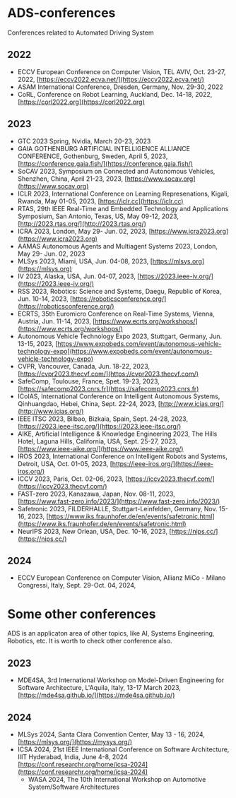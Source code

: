 # ADS-conferences
Conferences related to Automated Driving System
## 2022
  * ECCV European Conference on Computer Vision, TEL AVIV, Oct. 23-27, 2022, [https://eccv2022.ecva.net/](https://eccv2022.ecva.net/) 
  * ASAM International Conference, Dresden, Germany, Nov. 29-30, 2022
  * CoRL, Conference on Robot Learning, Auckland, Dec. 14-18, 2022, [https://corl2022.org](https://corl2022.org) 
## 2023
  * GTC 2023 Spring, Nvidia, March 20-23, 2023
  * GAIA GOTHENBURG ARTIFICIAL INTELLIGENCE ALLIANCE CONFERENCE, Gothenburg, Sweden, April 5, 2023, [https://conference.gaia.fish/](https://conference.gaia.fish/)
  * SoCAV 2023, Symposium on Connected and Autonomous Vehicles, Shenzhen, China, April 21-23, 2023, [https://www.socav.org](https://www.socav.org)
  * ICLR 2023, International Conference on Learning Represenations, Kigali, Rwanda, May 01-05, 2023, [https://iclr.cc](https://iclr.cc)
  * RTAS, 29th IEEE Real-Time and Embedded Technology and Applications Symposium, San Antonio, Texas, US, May 09-12, 2023, [http://2023.rtas.org/](http://2023.rtas.org/)
  * ICRA 2023, London, May 29- Jun. 02, 2023, [https://www.icra2023.org](https://www.icra2023.org)
  * AAMAS Autonomous Agents and Multiagent Systems 2023, London, May 29- Jun. 02, 2023
  * MLSys 2023, Miami, USA, Jun. 04-08, 2023, [https://mlsys.org](https://mlsys.org)
  * IV 2023, Alaska, USA, Jun. 04-07, 2023, [https://2023.ieee-iv.org/](https://2023.ieee-iv.org/)
  * RSS 2023, Robotics: Science and Systems, Daegu, Republic of Korea, Jun. 10-14, 2023, [https://roboticsconference.org/](https://roboticsconference.org/)
  * ECRTS, 35th Euromicro Conference on Real-Time Systems, Vienna, Austria, Jun. 11-14, 2023, [https://www.ecrts.org/workshops/](https://www.ecrts.org/workshops/)
  * Autonomous Vehicle Technology Expo 2023, Stuttgart, Germany, Jun. 13-15, 2023, [https://www.expobeds.com/event/autonomous-vehicle-technology-expo](https://www.expobeds.com/event/autonomous-vehicle-technology-expo)
  * CVPR, Vancouver, Canada, Jun. 18-22, 2023, [https://cvpr2023.thecvf.com/](https://cvpr2023.thecvf.com/)
  * SafeComp, Toulouse, France, Spet. 19-23, 2023, [https://safecomp2023.cnrs.fr](https://safecomp2023.cnrs.fr)
  * ICoIAS, International Conference on Intelligent Autonomous Systems, Qinhuangdao, Hebei, China, Sept. 22-24, 2023, [http://www.icias.org/](http://www.icias.org/)
  * IEEE ITSC 2023, Bilbao, Bizkaia, Spain, Sept. 24-28, 2023, [https://2023.ieee-itsc.org/](https://2023.ieee-itsc.org/)
  * AIKE, Artificial Intelligence & Knowledge Engineering 2023, The Hills Hotel, Laguna Hills, California, USA, Sept. 25-27, 2023, [https://www.ieee-aike.org/](https://www.ieee-aike.org/)
  * IROS 2023, International Conference on Intelligent Robots and Systems, Detroit, USA, Oct. 01-05, 2023, [https://ieee-iros.org/](https://ieee-iros.org/)
  * ICCV 2023, Paris, Oct. 02-06, 2023, [https://iccv2023.thecvf.com/](https://iccv2023.thecvf.com/)
  * FAST-zero 2023, Kanazawa, Japan, Nov. 08-11, 2023, [https://www.fast-zero.info/2023/](https://www.fast-zero.info/2023/)
  * Safetronic 2023, FILDERHALLE, Stuttgart-Leinfelden, Germany, Nov. 15-16, 2023, [https://www.iks.fraunhofer.de/en/events/safetronic.html](https://www.iks.fraunhofer.de/en/events/safetronic.html)
  * NeurIPS 2023, New Orlean, USA, Dec. 10-16, 2023, [https://nips.cc/](https://nips.cc/)
## 2024
  * ECCV European Conference on Computer Vision, Allianz MiCo - Milano Congressi, Italy, Sept. 29-Oct. 04, 2024, 
# Some other conferences
ADS is an applicaton area of other topics, like AI, Systems Engineering, Robotics, etc. It is worth to check other conference also.
## 2023
  * MDE4SA, 3rd International Workshop on Model-Driven Engineering for Software Architecture, L'Aquila, Italy, 13-17 March 2023, [https://mde4sa.github.io/](https://mde4sa.github.io/)
## 2024
  * MLSys 2024, Santa Clara Convention Center, May 13 - 16, 2024, [https://mlsys.org/](https://mysys.org/)
  * ICSA 2024, 21st IEEE International Conference on Software Architecture, IIIT Hyderabad, India, June 4-8, 2024 [https://conf.researchr.org/home/icsa-2024](https://conf.researchr.org/home/icsa-2024)
    *  WASA 2024, The 10th International Workshop on Automotive System/Software Architectures
